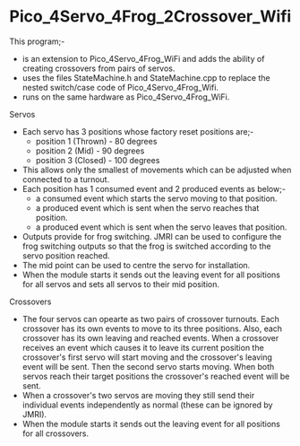 # Pico_4Servo_4Frog_2Crossover_Wifi
This program;-
- is an extension to Pico_4Servo_4Frog_WiFi and adds the ability of creating crossovers from pairs of servos.
- uses the files StateMachine.h and StateMachine.cpp to replace the nested switch/case code of Pico_4Servo_4Frog_Wifi.
- runs on the same hardware as Pico_4Servo_4Frog_WiFi.

Servos
- Each servo has 3 positions whose factory reset positions are;-
    - position 1 (Thrown) - 80 degrees
    - position 2 (Mid) - 90 degrees
    - position 3 (Closed) - 100 degrees
- This allows only the smallest of movements which can be adjusted when connected to a turnout.
- Each position has 1 consumed event and 2 produced events as below;-
    - a consumed event which starts the servo moving to that position.
    - a produced event which is sent when the servo reaches that position.
    - a produced event which is sent when the servo leaves that position.
- Outputs provide for frog switching. JMRI can be used to configure the frog switching outputs so that the frog is switched according to the servo position reached.
- The mid point can be used to centre the servo for installation.
- When the module starts it sends out the leaving event for all positions for all servos and sets all servos to
their mid position.

Crossovers
- The four servos can opearte as two pairs of crossover turnouts. Each crossover has its own events to move to its three positions. Also, each crossover has its own leaving and reached events. When a crossover receives an event which causes it to leave its current position the crossover's first servo will start moving and the crossover's leaving event will be sent. Then the second servo starts moving. When both servos reach their target positions the crossover's reached event will be sent.
- When a crossover's two servos are moving they still send their individual events independently as normal (these can be ignored by JMRI).
- When the module starts it sends out the leaving event for all positions for all crossovers.

